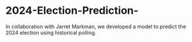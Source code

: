 # 2024-Election-Prediction-
In collaboration with Jarret Markman, we developed a model to predict the 2024 election using historical polling.
